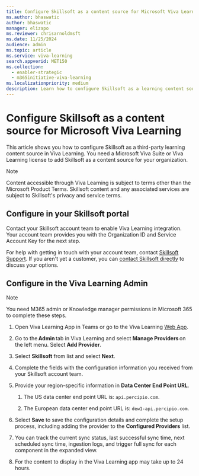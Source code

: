 ```yaml
---
title: Configure Skillsoft as a content source for Microsoft Viva Learning
ms.author: bhaswatic
author: bhaswatic
manager: elizapo
ms.reviewer: chrisarnoldmsft
ms.date: 11/25/2024
audience: admin
ms.topic: article
ms.service: viva-learning
search.appverid: MET150
ms.collection:
  - enabler-strategic
  - m365initiative-viva-learning
ms.localizationpriority: medium
description: Learn how to configure Skillsoft as a learning content source for Microsoft Viva Learning.
---
```


# Configure Skillsoft as a content source for Microsoft Viva Learning

This article shows you how to configure Skillsoft as a third-party learning content source in Viva Learning. You need a Microsoft Viva Suite or Viva Learning license to add Skillsoft as a content source for your organization.

>[!NOTE]
>Content accessible through Viva Learning is subject to terms other than the Microsoft Product Terms. Skillsoft content and any associated services are subject to Skillsoft's privacy and service terms.

## Configure in your Skillsoft portal

Contact your Skillsoft account team to enable Viva Learning integration. Your account team provides you with the Organization ID and Service Account Key for the next step.

For help with getting in touch with your account team, contact [Skillsoft Support](https://support.skillsoft.com/percipio/). If you aren't yet a customer, you can [contact Skillsoft directly](https://www.skillsoft.com/about/contact-us) to discuss your options.


## Configure in the Viva Learning Admin

> [!NOTE]
> You need M365 admin or Knowledge manager permissions in Microsoft 365 to complete these steps.

1. Open Viva Learning App in Teams or go to the Viva Learning [Web App](https://aka.ms/VivaLearningWeb).

1. Go to the **Admin** tab in Viva Learning and select **Manage Providers** on the left menu. Select **Add Provider**.

1. Select **Skillsoft** from list and select **Next**. 

1. Complete the fields with the configuration information you received from your Skillsoft account team.

1.  Provide your region-specific information in **Data Center End Point URL**.
   
    1. The US data center end point URL is: `api.percipio.com`.
    
    1. The European data center end point URL is: `dew1-api.percipio.com`.

1. Select **Save** to save the configuration details and complete the setup process, including adding the provider to the **Configured Providers** list.

1. You can track the current sync status, last successful sync time, next scheduled sync time, ingestion logs, and trigger full sync for each component in the expanded view.

1. For the content to display in the Viva Learning app may take up to 24 hours.
